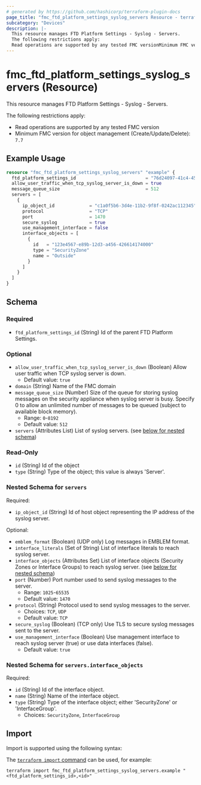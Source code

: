 ```yaml
---
# generated by https://github.com/hashicorp/terraform-plugin-docs
page_title: "fmc_ftd_platform_settings_syslog_servers Resource - terraform-provider-fmc"
subcategory: "Devices"
description: |-
  This resource manages FTD Platform Settings - Syslog - Servers.
  The following restrictions apply:
  Read operations are supported by any tested FMC versionMinimum FMC version for object management (Create/Update/Delete): 7.7
---
```


# fmc_ftd_platform_settings_syslog_servers (Resource)

This resource manages FTD Platform Settings - Syslog - Servers.

The following restrictions apply:
  - Read operations are supported by any tested FMC version
  - Minimum FMC version for object management (Create/Update/Delete): `7.7`

## Example Usage

```terraform
resource "fmc_ftd_platform_settings_syslog_servers" "example" {
  ftd_platform_settings_id                          = "76d24097-41c4-4558-a4d0-a8c07ac08470"
  allow_user_traffic_when_tcp_syslog_server_is_down = true
  message_queue_size                                = 512
  servers = [
    {
      ip_object_id             = "c1a0f5b6-3d4e-11b2-9f8f-0242ac112345"
      protocol                 = "TCP"
      port                     = 1470
      secure_syslog            = true
      use_management_interface = false
      interface_objects = [
        {
          id   = "123e4567-e89b-12d3-a456-426614174000"
          type = "SecurityZone"
          name = "Outside"
        }
      ]
    }
  ]
}
```

<!-- schema generated by tfplugindocs -->
## Schema

### Required

- `ftd_platform_settings_id` (String) Id of the parent FTD Platform Settings.

### Optional

- `allow_user_traffic_when_tcp_syslog_server_is_down` (Boolean) Allow user traffic when TCP syslog server is down.
  - Default value: `true`
- `domain` (String) Name of the FMC domain
- `message_queue_size` (Number) Size of the queue for storing syslog messages on the security appliance when syslog server is busy. Specify 0 to allow an unlimited number of messages to be queued (subject to available block memory).
  - Range: `0`-`8192`
  - Default value: `512`
- `servers` (Attributes List) List of syslog servers. (see [below for nested schema](#nestedatt--servers))

### Read-Only

- `id` (String) Id of the object
- `type` (String) Type of the object; this value is always 'Server'.

<a id="nestedatt--servers"></a>
### Nested Schema for `servers`

Required:

- `ip_object_id` (String) Id of host object representing the IP address of the syslog server.

Optional:

- `emblem_format` (Boolean) (UDP only) Log messages in EMBLEM format.
- `interface_literals` (Set of String) List of interface literals to reach syslog server.
- `interface_objects` (Attributes Set) List of interface objects (Security Zones or Interface Groups) to reach syslog server. (see [below for nested schema](#nestedatt--servers--interface_objects))
- `port` (Number) Port number used to send syslog messages to the server.
  - Range: `1025`-`65535`
  - Default value: `1470`
- `protocol` (String) Protocol used to send syslog messages to the server.
  - Choices: `TCP`, `UDP`
  - Default value: `TCP`
- `secure_syslog` (Boolean) (TCP only) Use TLS to secure syslog messages sent to the server.
- `use_management_interface` (Boolean) Use management interface to reach syslog server (true) or use data interfaces (false).
  - Default value: `true`

<a id="nestedatt--servers--interface_objects"></a>
### Nested Schema for `servers.interface_objects`

Required:

- `id` (String) Id of the interface object.
- `name` (String) Name of the interface object.
- `type` (String) Type of the interface object; either 'SecurityZone' or 'InterfaceGroup'.
  - Choices: `SecurityZone`, `InterfaceGroup`

## Import

Import is supported using the following syntax:

The [`terraform import` command](https://developer.hashicorp.com/terraform/cli/commands/import) can be used, for example:

```shell
terraform import fmc_ftd_platform_settings_syslog_servers.example "<ftd_platform_settings_id>,<id>"
```
